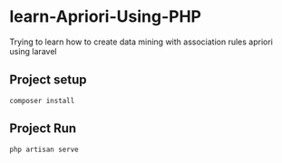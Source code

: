 # learn-Apriori-Using-PHP
Trying to learn how to create data mining with association rules apriori using laravel

## Project setup
```
composer install
```

## Project Run
```
php artisan serve
```
